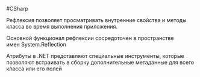 #CSharp 

Рефлексия позволяет просматривать внутренние свойства и методы класса во время выполнения приложения. 

Основной функционал рефлексии сосредоточен в пространстве имен System.Reflection

Атрибуты в .NET представляют специальные инструменты, которые позволяют встраивать в сборку дополнительные метаданные для всего класса или его полей